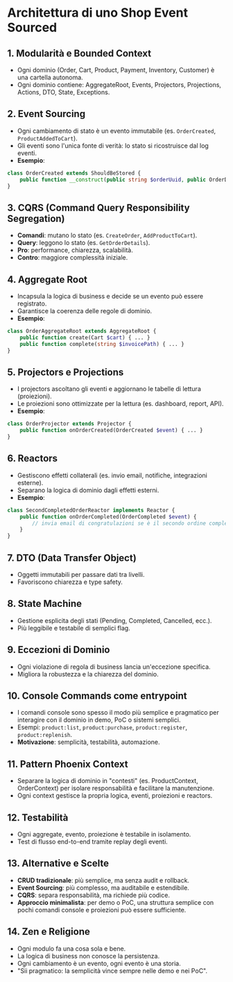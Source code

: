 # Architettura di uno Shop Event Sourced

## 1. Modularità e Bounded Context
- Ogni dominio (Order, Cart, Product, Payment, Inventory, Customer) è una cartella autonoma.
- Ogni dominio contiene: AggregateRoot, Events, Projectors, Projections, Actions, DTO, State, Exceptions.

## 2. Event Sourcing
- Ogni cambiamento di stato è un evento immutabile (es. `OrderCreated`, `ProductAddedToCart`).
- Gli eventi sono l'unica fonte di verità: lo stato si ricostruisce dal log eventi.
- **Esempio**:
```php
class OrderCreated extends ShouldBeStored {
    public function __construct(public string $orderUuid, public OrderData $orderData, public Carbon $createdAt) {}
}
```

## 3. CQRS (Command Query Responsibility Segregation)
- **Comandi**: mutano lo stato (es. `CreateOrder`, `AddProductToCart`).
- **Query**: leggono lo stato (es. `GetOrderDetails`).
- **Pro**: performance, chiarezza, scalabilità.
- **Contro**: maggiore complessità iniziale.

## 4. Aggregate Root
- Incapsula la logica di business e decide se un evento può essere registrato.
- Garantisce la coerenza delle regole di dominio.
- **Esempio**:
```php
class OrderAggregateRoot extends AggregateRoot {
    public function create(Cart $cart) { ... }
    public function complete(string $invoicePath) { ... }
}
```

## 5. Projectors e Projections
- I projectors ascoltano gli eventi e aggiornano le tabelle di lettura (proiezioni).
- Le proiezioni sono ottimizzate per la lettura (es. dashboard, report, API).
- **Esempio**:
```php
class OrderProjector extends Projector {
    public function onOrderCreated(OrderCreated $event) { ... }
}
```

## 6. Reactors
- Gestiscono effetti collaterali (es. invio email, notifiche, integrazioni esterne).
- Separano la logica di dominio dagli effetti esterni.
- **Esempio**:
```php
class SecondCompletedOrderReactor implements Reactor {
    public function onOrderCompleted(OrderCompleted $event) {
        // invia email di congratulazioni se è il secondo ordine completato
    }
}
```

## 7. DTO (Data Transfer Object)
- Oggetti immutabili per passare dati tra livelli.
- Favoriscono chiarezza e type safety.

## 8. State Machine
- Gestione esplicita degli stati (Pending, Completed, Cancelled, ecc.).
- Più leggibile e testabile di semplici flag.

## 9. Eccezioni di Dominio
- Ogni violazione di regola di business lancia un'eccezione specifica.
- Migliora la robustezza e la chiarezza del dominio.

## 10. Console Commands come entrypoint
- I comandi console sono spesso il modo più semplice e pragmatico per interagire con il dominio in demo, PoC o sistemi semplici.
- Esempi: `product:list`, `product:purchase`, `product:register`, `product:replenish`.
- **Motivazione**: semplicità, testabilità, automazione.

## 11. Pattern Phoenix Context
- Separare la logica di dominio in "contesti" (es. ProductContext, OrderContext) per isolare responsabilità e facilitare la manutenzione.
- Ogni context gestisce la propria logica, eventi, proiezioni e reactors.

## 12. Testabilità
- Ogni aggregate, evento, proiezione è testabile in isolamento.
- Test di flusso end-to-end tramite replay degli eventi.

## 13. Alternative e Scelte
- **CRUD tradizionale**: più semplice, ma senza audit e rollback.
- **Event Sourcing**: più complesso, ma auditabile e estendibile.
- **CQRS**: separa responsabilità, ma richiede più codice.
- **Approccio minimalista**: per demo o PoC, una struttura semplice con pochi comandi console e proiezioni può essere sufficiente.

## 14. Zen e Religione
- Ogni modulo fa una cosa sola e bene.
- La logica di business non conosce la persistenza.
- Ogni cambiamento è un evento, ogni evento è una storia.
- "Sii pragmatico: la semplicità vince sempre nelle demo e nei PoC". 
